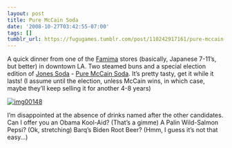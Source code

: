 ```yaml
---
layout: post
title: Pure McCain Soda
date: '2008-10-27T03:42:55-07:00'
tags: []
tumblr_url: https://fugugames.tumblr.com/post/110242917161/pure-mccain-soda
---
```

A quick dinner from one of the [Famima](http://www.famima-usa.com/) stores (basically, Japanese 7-11’s, but better) in downtown LA. Two steamed buns and a special election edition of [Jones Soda](http://www.jonessoda.com/) - [Pure McCain Soda](http://www.jonessodastore.com/shop/product.php?productid=16366). It’s pretty tasty, get it while it lasts! (I assume until the election, unless McCain wins, in which case, maybe they’ll keep selling it for another 4-8 years)

[![](http://itshardtofondlepenguins.com/wp-content/uploads/2008/10/img00148.jpg "img00148")](http://itshardtofondlepenguins.com/wp-content/uploads/2008/10/img00148.jpg)

I’m disappointed at the absence of drinks named after the other candidates. Can I offer you an Obama Kool-Aid? (That’s a gimme) A Palin Wild-Salmon Pepsi? (Ok, stretching) Barq’s Biden Root Beer? (Hmm, I guess it’s not that easy…)

